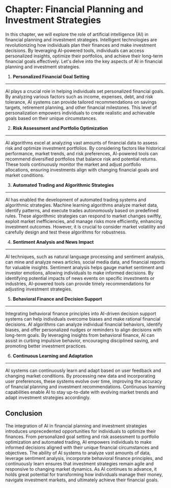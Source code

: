 Chapter: Financial Planning and Investment Strategies
=====================================================

In this chapter, we will explore the role of artificial intelligence (AI) in financial planning and investment strategies. Intelligent technologies are revolutionizing how individuals plan their finances and make investment decisions. By leveraging AI-powered tools, individuals can access personalized insights, optimize their portfolios, and achieve their long-term financial goals effectively. Let's delve into the key aspects of AI in financial planning and investment strategies.

1. **Personalized Financial Goal Setting**
------------------------------------------

AI plays a crucial role in helping individuals set personalized financial goals. By analyzing various factors such as income, expenses, debt, and risk tolerance, AI systems can provide tailored recommendations on savings targets, retirement planning, and other financial milestones. This level of personalization empowers individuals to create realistic and achievable goals based on their unique circumstances.

2. **Risk Assessment and Portfolio Optimization**
-------------------------------------------------

AI algorithms excel at analyzing vast amounts of financial data to assess risk and optimize investment portfolios. By considering factors like historical performance, market trends, and risk preferences, AI-powered tools can recommend diversified portfolios that balance risk and potential returns. These tools continuously monitor the market and adjust portfolio allocations, ensuring investments align with changing financial goals and market conditions.

3. **Automated Trading and Algorithmic Strategies**
---------------------------------------------------

AI has enabled the development of automated trading systems and algorithmic strategies. Machine learning algorithms analyze market data, identify patterns, and execute trades autonomously based on predefined rules. These algorithmic strategies can respond to market changes swiftly, exploit market inefficiencies, and manage risks more efficiently, enhancing investment outcomes. However, it is crucial to consider market volatility and carefully design and test these algorithms for robustness.

4. **Sentiment Analysis and News Impact**
-----------------------------------------

AI techniques, such as natural language processing and sentiment analysis, can mine and analyze news articles, social media data, and financial reports for valuable insights. Sentiment analysis helps gauge market sentiment and investor emotions, allowing individuals to make informed decisions. By identifying potential impacts of news events on specific investments or industries, AI-powered tools can provide timely recommendations for adjusting investment strategies.

5. **Behavioral Finance and Decision Support**
----------------------------------------------

Integrating behavioral finance principles into AI-driven decision support systems can help individuals overcome biases and make rational financial decisions. AI algorithms can analyze individual financial behaviors, identify biases, and offer personalized nudges or reminders to align decisions with long-term goals. By leveraging insights from behavioral finance, AI can assist in curbing impulsive behavior, encouraging disciplined saving, and promoting better investment practices.

6. **Continuous Learning and Adaptation**
-----------------------------------------

AI systems can continuously learn and adapt based on user feedback and changing market conditions. By processing new data and incorporating user preferences, these systems evolve over time, improving the accuracy of financial planning and investment recommendations. Continuous learning capabilities enable AI to stay up-to-date with evolving market trends and adapt investment strategies accordingly.

Conclusion
----------

The integration of AI in financial planning and investment strategies introduces unprecedented opportunities for individuals to optimize their finances. From personalized goal setting and risk assessment to portfolio optimization and automated trading, AI empowers individuals to make informed decisions aligned with their unique financial circumstances and objectives. The ability of AI systems to analyze vast amounts of data, leverage sentiment analysis, incorporate behavioral finance principles, and continuously learn ensures that investment strategies remain agile and responsive to changing market dynamics. As AI continues to advance, it holds great potential for transforming how individuals manage their money, navigate investment markets, and ultimately achieve their financial goals.
